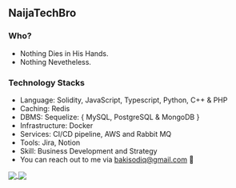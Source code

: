 ## NaijaTechBro 

### Who?
- Nothing Dies in His Hands. 
- Nothing Nevetheless.

### Technology Stacks
- Language: Solidity, JavaScript, Typescript, Python, C++ & PHP
- Caching: Redis
- DBMS: Sequelize: { MySQL, PostgreSQL & MongoDB }
- Infrastructure: Docker
- Services: CI/CD pipeline, AWS and Rabbit MQ
- Tools: Jira, Notion
- Skill: Business Development and Strategy
- You can reach out to me via bakisodiq@gmail.com 📠
<a href="https://github.com/NaijaTechBro">
  <img align="center" src="https://github-readme-stats.vercel.app/api?username=NaijaTechBro&theme=nord&show_icons=true&count_private=true&hide=contribs&line_height=40" />
</a>
<a href="https://github.com/NaijaTechBro">
  <img align="center" src="https://github-readme-stats.vercel.app/api/top-langs/?username=NaijaTechBro&theme=nord&langs_count=4&hide=javascript,html,css,erlang" />
</a>
